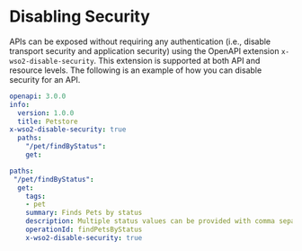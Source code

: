 # Disabling Security

APIs can be exposed without requiring any authentication (i.e., disable transport security and application security) using the OpenAPI extension `x-wso2-disable-security`. This extension is supported at both API and resource levels. The following is an example of how you can disable security for an API.

``` yml tab="API Level"
openapi: 3.0.0
info:
  version: 1.0.0
  title: Petstore
x-wso2-disable-security: true
  paths:
    "/pet/findByStatus":
    get:
```

``` yml tab="Resource Level"
paths:
 "/pet/findByStatus":
  get:
    tags:
    - pet
    summary: Finds Pets by status
    description: Multiple status values can be provided with comma separated strings
    operationId: findPetsByStatus
    x-wso2-disable-security: true
```


